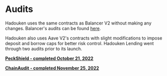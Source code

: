 # Audits

Hadouken uses the same contracts as Balancer V2 without making any changes. Balancer's audits can be found [here](https://docs.balancer.fi/security/audits).

Hadouken also uses Aave V2's contracts with slight modifications to impose deposit and borrow caps for better risk control. Hadouken Lending went through two audits prior to its launch.

[**PeckShield - completed October 21, 2022**](https://1drv.ms/b/s!Aot8Vy9KXZMXzES5C9Yd\_GtwPCgR?e=KAQYo3)

[**ChainAudit - completed November 25, 2022**](https://1drv.ms/b/s!Aot8Vy9KXZMXzGd6LfiLNmgfb05h?e=2kGKw3)
